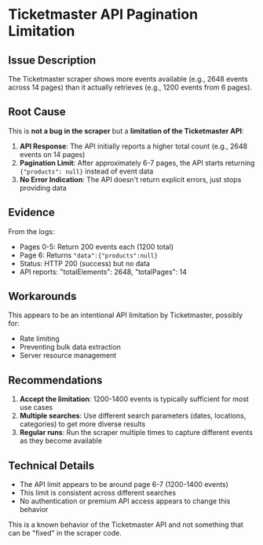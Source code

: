 # Ticketmaster API Pagination Limitation

## Issue Description
The Ticketmaster scraper shows more events available (e.g., 2648 events across 14 pages) than it actually retrieves (e.g., 1200 events from 6 pages).

## Root Cause
This is **not a bug in the scraper** but a **limitation of the Ticketmaster API**:

1. **API Response**: The API initially reports a higher total count (e.g., 2648 events on 14 pages)
2. **Pagination Limit**: After approximately 6-7 pages, the API starts returning `{"products": null}` instead of event data
3. **No Error Indication**: The API doesn't return explicit errors, just stops providing data

## Evidence
From the logs:
- Pages 0-5: Return 200 events each (1200 total)
- Page 6: Returns `"data":{"products":null}` 
- Status: HTTP 200 (success) but no data
- API reports: "totalElements": 2648, "totalPages": 14

## Workarounds
This appears to be an intentional API limitation by Ticketmaster, possibly for:
- Rate limiting
- Preventing bulk data extraction
- Server resource management

## Recommendations
1. **Accept the limitation**: 1200-1400 events is typically sufficient for most use cases
2. **Multiple searches**: Use different search parameters (dates, locations, categories) to get more diverse results
3. **Regular runs**: Run the scraper multiple times to capture different events as they become available

## Technical Details
- The API limit appears to be around page 6-7 (1200-1400 events)
- This limit is consistent across different searches
- No authentication or premium API access appears to change this behavior

This is a known behavior of the Ticketmaster API and not something that can be "fixed" in the scraper code.
